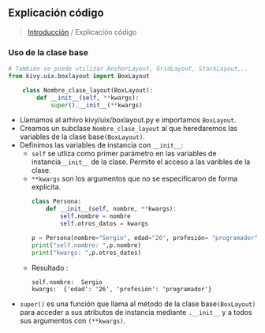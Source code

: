 ## Explicación código
>[Introducción](#introducción) /  Explicación código

### Uso de la clase base
```py
# También se puede utilizar AnchorLayout, GridLayout, StackLayout,..
from kivy.uix.boxlayout import BoxLayout

    class Nombre_clase_layout(BoxLayout):
        def __init__(self, **kwargs):
            super().__init__(**kwargs)
```
- Llamamos al arhivo kivy/uix/boxlayout.py e importamos `BoxLayout`.
- Creamos un subclase `Nombre_clase_layout` al que heredaremos las variables de la clase base`(BoxLayout)`.
- Definimos las variables de instancia con `__init__`:
    - `self` se utliza como primer parámetro en las variables de instancia`__init__` de la clase. Permite el acceso a las varibles de la clase.
    - `**kwargs` son los argumentos que no se especificaron de forma explicita.
        ```py
        class Persona:
            def __init__(self, nombre, **kwargs):
                self.nombre = nombre
                self.otros_datos = kwargs

        p = Persona(nombre="Sergio", edad="26", profesión= "programador")
        print("self.nombre: ",p.nombre)
        print("kwargs: ",p.otros_datos) 
        ```
    - Resultado :
        ```
        self.nombre:  Sergio
        kwargs:  {'edad': '26', 'profesión': 'programador'}
        ```
- `super()` es una función que llama al método de la clase base`(BoxLayout)` para acceder a sus atributos de instancia mediante `.__init__` y a todos sus argumentos con `(**kwargs)`.



